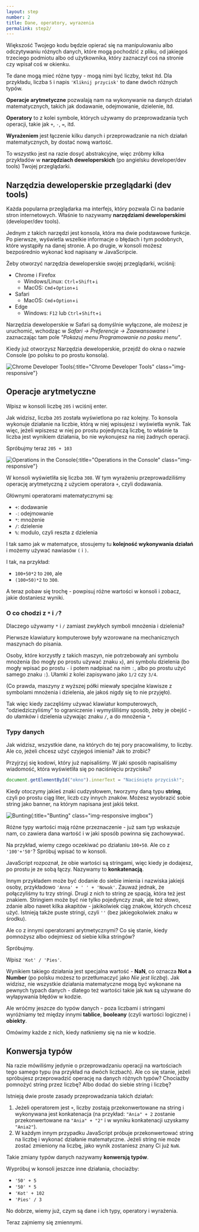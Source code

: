 ```yaml
---
layout: step
number: 2
title: Dane, operatory, wyrazenia
permalink: step2/
---
```


Większość Twojego kodu będzie opierać się na manipulowaniu albo odczytywaniu różnych danych, które mogą pochodzić z pliku, od jakiegoś trzeciego podmiotu albo od użytkownika, który zaznaczył coś na stronie czy wpisał coś w okienku.

Te dane mogą mieć różne typy - mogą nimi być liczby, tekst itd. Dla przykładu, liczba `5` i napis `'Kliknij przycisk'` to dane dwóch różnych typów.

<!-- Zmienne to służą do przechowywania danych. Możesz wyobrażać je sobie jako opisane pudełka, do których wsadzać różne dane i później możesz z nich korzystać odwołując się do nazwy określonego pudełka. -->

**Operacje arytmetyczne** pozwalają nam na wykonywanie na danych działań matematycznych, takich jak dodawanie, odejmowanie, dzielenie, itd.

**Operatory** to z kolei symbole, których używamy do przeprowadzania tych operacji, takie jak `+`, `-`, `=`, itd.

**Wyrażeniem** jest łączenie kilku danych i przeprowadzanie na nich działań matematycznych, by dostać nową wartość.

To wszystko jest na razie dosyć abstrakcyjne, więc zróbmy kilka przykładów w **narzędziach deweloperskich** (po angielsku developer/dev tools) Twojej przeglądarki.

## Narzędzia deweloperskie przeglądarki (dev tools)

Każda popularna przeglądarka ma interfejs, który pozwala Ci na badanie stron internetowych. Właśnie to nazywamy **narzędziami deweloperskimi** (developer/dev tools).

Jednym z takich narzędzi jest konsola, która ma dwie podstawowe funkcje. Po pierwsze, wyświetla wszelkie informacje o błędach i tym podobnych, które wystąpiły na danej stronie. A po drugie, w konsoli możesz bezpośrednio wykonać kod napisany w JavaScripcie.

Żeby otworzyć narzędzia deweloperskie swojej przeglądarki, wciśnij:

- Chrome i Firefox
  - Windows/Linux: `Ctrl`+`Shift`+`i`
  - MacOS: `Cmd`+`Option`+`i`
- Safari
  - MacOS: `Cmd`+`Option`+`i`
- Edge
  - Windows: `F12` lub `Ctrl`+`Shift`+`i`

Narzędzia deweloperskie w Safari są domyślnie wyłączone, ale możesz je uruchomić, wchodząc w _Safari -> Preferencje -> Zaawansowane_ i zaznaczając tam pole _"Pokazuj menu Programowanie na pasku menu"_.

Kiedy już otworzysz Narzędzia deweloperskie, przejdź do okna o nazwie Console (po polsku to po prostu konsola).

![Chrome Developer Tools](../assets/step-2a.png){:title="Chrome Developer Tools" class="img-responsive"}

## Operacje arytmetyczne

Wpisz w konsoli liczbę `205` i wciśnij enter.

Jak widzisz, liczba `205` została wyświetlona po raz kolejny. To konsola wykonuje działanie na liczbie, którą w niej wpisujesz i wyświetla wynik. Tak więc, jeżeli wpiszesz w niej po prostu pojedynczą liczbę, to właśnie ta liczba jest wynikiem działania, bo nie wykonujesz na niej żadnych operacji.

Spróbujmy teraz `205 + 103`

![Operations in the Console](../assets/step-2b.png){:title="Operations in the Console" class="img-responsive"}

W konsoli wyświetliła się liczba `308`. W tym wyrażeniu przeprowadziliśmy operację arytmetyczną z użyciem operatora `+`, czyli dodawania.

Głównymi operatorami matematycznymi są:

- `+`: dodawanie
- `-`: odejmowanie
- `*`: mnożenie
- `/`: dzielenie
- `%`: modulo, czyli reszta z dzielenia

I tak samo jak w matematyce, stosujemy tu **kolejność wykonywania działań** i możemy używać nawiasów `(` i `)`.

I tak, na przykład:

- `100+50*2` to `200`, ale
- `(100+50)*2` to `300`.

A teraz pobaw się trochę - powpisuj różne wartości w konsoli i zobacz, jakie dostaniesz wyniki.

### O co chodzi z `*` i `/`?

Dlaczego używamy `*` i `/` zamiast zwykłych symboli mnożenia i dzielenia?

Pierwsze klawiatury komputerowe były wzorowane na mechanicznych maszynach do pisania.

Osoby, które korzystły z takich maszyn, nie potrzebowały ani symbolu mnożenia (bo mogły po prostu używać znaku `x`), ani symbolu dzielenia (bo mogły wpisać po prostu `-` i potem nadpisać na nim `:`, albo po prostu użyć samego znaku `:`). Ułamki z kolei zapisywano jako `1/2` czy `3/4`.

(Co prawda, maszyny z wyższej półki miewały specjalne klawisze z symbolami mnożenia i dzielenia, ale jakoś nigdy się to nie przyjęło).

Tak więc kiedy zaczęliśmy używać klawiatur komputerowych, "odziedziczyliśmy" to ograniczenie i wymyśliliśmy sposób, żeby je obejść - do ułamków i dzielenia używając znaku `/`, a do mnożenia `*`.

### Typy danych

Jak widzisz, wszystkie dane, na których do tej pory pracowaliśmy, to liczby. Ale co, jeżeli chcesz użyć czyjegoś imienia? Jak to zrobić?

Przyjrzyj się kodowi, który już napisaliśmy. W jaki sposób napisaliśmy wiadomość, która wyświetliła się po naciśnięciu przycisku?

```javascript
document.getElementById("okno").innerText = "Naciśnięto przycisk!";
```

Kiedy otoczymy jakieś znaki cudzysłowem, tworzymy daną typu **string**, czyli po prostu ciąg liter, liczb czy innych znaków. Możesz wyobrazić sobie string jako banner, na którym napisana jest jakiś tekst.

![Bunting](../assets/bunting-string.jpg){:title="Bunting" class="img-responsive imgbox"}

Różne typy wartości mają różne przeznaczenie - już sam typ wskazuje nam, co zawiera dana wartość i w jaki sposób powinna się zachowywać.

Na przykład, wiemy czego oczekiwać po działaniu `100+50`. Ale co z `'100'+'50'`? Spróbuj wpisać to w konsoli.

JavaScript rozpoznał, że obie wartości są stringami, więc kiedy je dodajesz, po prostu je ze sobą łączy. Nazywamy to **konkatenacją**.

Innym przykładem może być dodanie do siebie imienia i nazwiska jakiejś osoby, przykładowo `'Anna' + ' ' + 'Nowak'`. Zauważ jednak, że połączyliśmy tu trzy stringi. Drugi z nich to string ze spacją, która też jest znakiem. Stringiem może być nie tylko pojedynczy znak, ale też słowo, zdanie albo nawet kilka akapitów - jakikolwiek ciąg znaków, których chcesz użyć. Istnieją także puste stringi, czyli `''` (bez jakiegokolwiek znaku w środku).

Ale co z innymi operatorami arytmetycznymi? Co się stanie, kiedy pomnożysz albo odejmiesz od siebie kilka stringów?

Spróbujmy.

Wpisz `'Kot' / 'Pies'`.

Wynikiem takiego działania jest specjalna wartość - **NaN**, co oznacza **Not a Number** (po polsku możesz to przetłumaczyć jako _Nie jest liczbą_). Jak widzisz, nie wszystkie działania matematyczne mogą być wykonane na pewnych typach danych - dlatego też wartości takie jak `NaN` są używane do wyłapywania błędów w kodzie.

Ale wróćmy jeszcze do typów danych - poza liczbami i stringami wyróżniamy też między innymi **tablice**, **booleany** (czyli wartości logiczne) i **obiekty**.

Omówimy każde z nich, kiedy natkniemy się na nie w kodzie.

## Konwersja typów

Na razie mówiliśmy jedynie o przeprowadzaniu operacji na wartościach tego samego typu (na przykład na dwóch liczbach). Ale co się stanie, jeżeli spróbujesz przeprowadzić operację na danych różnych typów? Chociażby pomnożyć string przez liczbę? Albo dodać do siebie string i liczbę?

Istnieją dwie proste zasady przeprowadzania takich działań:

1. Jeżeli operatorem jest `+`, liczby zostają przekonwertowane na string i wykonywana jest konkatenacja (na przykład: `"Ania" + 2` zostanie przekonwertowane na `"Ania" + "2"` i w wyniku konkatenacji uzyskamy `"Ania2"`).
2. W każdym innym przypadku JavaScript próbuje przekonwertować string na liczbę i wykonać działanie matematyczne. Jeżeli string nie może zostać zmieniony na liczbę, jako wynik zostaniesz znany Ci już `NaN`.

Takie zmiany typów danych nazywamy **konwersją typów**.

Wypróbuj w konsoli jeszcze inne działania, chociażby:

- `'50' + 5`
- `'50' * 5`
- `'Kot' + 102`
- `'Pies' / 3`

No dobrze, wiemy już, czym są dane i ich typy, operatory i wyrażenia.

Teraz zajmiemy się zmiennymi.
